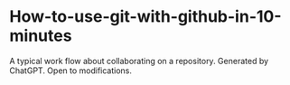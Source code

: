 # How-to-use-git-with-github-in-10-minutes
A typical work flow about collaborating on a repository. Generated by ChatGPT. Open to modifications.
